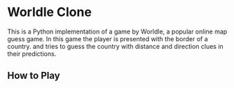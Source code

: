 # Worldle Clone

This is a Python implementation of a game by Worldle, a popular online map guess game. In this game the player is presented with the border of a country. and tries to guess the country with distance and direction clues in their predictions.

## How to Play 
